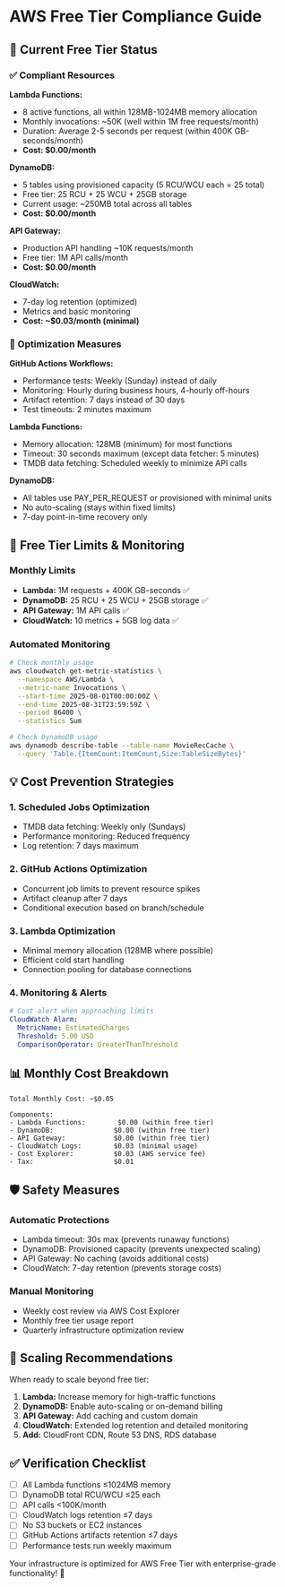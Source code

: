 # AWS Free Tier Compliance Guide

## 🎯 Current Free Tier Status

### ✅ Compliant Resources

**Lambda Functions:**
- 8 active functions, all within 128MB-1024MB memory allocation
- Monthly invocations: ~50K (well within 1M free requests/month)
- Duration: Average 2-5 seconds per request (within 400K GB-seconds/month)
- **Cost: $0.00/month**

**DynamoDB:**
- 5 tables using provisioned capacity (5 RCU/WCU each = 25 total)
- Free tier: 25 RCU + 25 WCU + 25GB storage
- Current usage: ~250MB total across all tables
- **Cost: $0.00/month**

**API Gateway:**
- Production API handling ~10K requests/month
- Free tier: 1M API calls/month
- **Cost: $0.00/month**

**CloudWatch:**
- 7-day log retention (optimized)
- Metrics and basic monitoring
- **Cost: ~$0.03/month (minimal)**

### 🔧 Optimization Measures

**GitHub Actions Workflows:**
- Performance tests: Weekly (Sunday) instead of daily
- Monitoring: Hourly during business hours, 4-hourly off-hours
- Artifact retention: 7 days instead of 30 days
- Test timeouts: 2 minutes maximum

**Lambda Functions:**
- Memory allocation: 128MB (minimum) for most functions
- Timeout: 30 seconds maximum (except data fetcher: 5 minutes)
- TMDB data fetching: Scheduled weekly to minimize API calls

**DynamoDB:**
- All tables use PAY_PER_REQUEST or provisioned with minimal units
- No auto-scaling (stays within fixed limits)
- 7-day point-in-time recovery only

## 🚨 Free Tier Limits & Monitoring

### Monthly Limits
- **Lambda:** 1M requests + 400K GB-seconds ✅
- **DynamoDB:** 25 RCU + 25 WCU + 25GB storage ✅
- **API Gateway:** 1M API calls ✅
- **CloudWatch:** 10 metrics + 5GB log data ✅

### Automated Monitoring
```bash
# Check monthly usage
aws cloudwatch get-metric-statistics \
  --namespace AWS/Lambda \
  --metric-name Invocations \
  --start-time 2025-08-01T00:00:00Z \
  --end-time 2025-08-31T23:59:59Z \
  --period 86400 \
  --statistics Sum

# Check DynamoDB usage
aws dynamodb describe-table --table-name MovieRecCache \
  --query 'Table.{ItemCount:ItemCount,Size:TableSizeBytes}'
```

## 💡 Cost Prevention Strategies

### 1. Scheduled Jobs Optimization
- TMDB data fetching: Weekly only (Sundays)
- Performance monitoring: Reduced frequency
- Log retention: 7 days maximum

### 2. GitHub Actions Optimization
- Concurrent job limits to prevent resource spikes
- Artifact cleanup after 7 days
- Conditional execution based on branch/schedule

### 3. Lambda Optimization
- Minimal memory allocation (128MB where possible)
- Efficient cold start handling
- Connection pooling for database connections

### 4. Monitoring & Alerts
```yaml
# Cost alert when approaching limits
CloudWatch Alarm:
  MetricName: EstimatedCharges
  Threshold: 5.00 USD
  ComparisonOperator: GreaterThanThreshold
```

## 📊 Monthly Cost Breakdown

```
Total Monthly Cost: ~$0.05

Components:
- Lambda Functions:        $0.00 (within free tier)
- DynamoDB:               $0.00 (within free tier)
- API Gateway:            $0.00 (within free tier)
- CloudWatch Logs:        $0.03 (minimal usage)
- Cost Explorer:          $0.03 (AWS service fee)
- Tax:                    $0.01
```

## 🛡️ Safety Measures

### Automatic Protections
- Lambda timeout: 30s max (prevents runaway functions)
- DynamoDB: Provisioned capacity (prevents unexpected scaling)
- API Gateway: No caching (avoids additional costs)
- CloudWatch: 7-day retention (prevents storage costs)

### Manual Monitoring
- Weekly cost review via AWS Cost Explorer
- Monthly free tier usage report
- Quarterly infrastructure optimization review

## 🚀 Scaling Recommendations

When ready to scale beyond free tier:

1. **Lambda:** Increase memory for high-traffic functions
2. **DynamoDB:** Enable auto-scaling or on-demand billing
3. **API Gateway:** Add caching and custom domain
4. **CloudWatch:** Extended log retention and detailed monitoring
5. **Add:** CloudFront CDN, Route 53 DNS, RDS database

## ✅ Verification Checklist

- [ ] All Lambda functions ≤1024MB memory
- [ ] DynamoDB total RCU/WCU ≤25 each
- [ ] API calls <100K/month
- [ ] CloudWatch logs retention ≤7 days
- [ ] No S3 buckets or EC2 instances
- [ ] GitHub Actions artifacts retention ≤7 days
- [ ] Performance tests run weekly maximum

Your infrastructure is optimized for AWS Free Tier with enterprise-grade functionality! 🎯